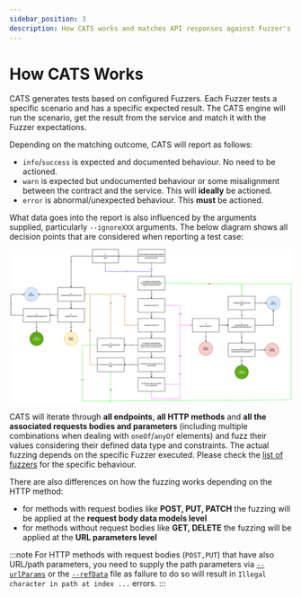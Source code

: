 ```yaml
---
sidebar_position: 3
description: How CATS works and matches API responses against Fuzzer's logic
---
```


# How CATS Works

CATS generates tests based on configured Fuzzers. Each Fuzzer tests a specific scenario and has a specific expected result.
The CATS engine will run the scenario, get the result from the service and match it with the Fuzzer expectations.

Depending on the matching outcome, CATS will report as follows:

- `info`/`success` is expected and documented behaviour. No need to be actioned.
- `warn` is expected but undocumented behaviour or some misalignment between the contract and the service. This will **ideally** be actioned.
- `error` is abnormal/unexpected behaviour. This **must** be actioned.

What data goes into the report is also influenced by the arguments supplied, particularly `--ignoreXXX` arguments. 
The below diagram shows all decision points that are considered when reporting a test case:

![run result](img/cats_reporting.png)

CATS will iterate through **all endpoints**, **all HTTP methods** and **all the associated requests bodies and parameters** (including multiple combinations when dealing with `oneOf`/`anyOf` elements) 
and fuzz their values considering their defined data type and constraints.
The actual fuzzing depends on the specific Fuzzer executed. Please check the [list of fuzzers](/docs/fuzzers) for the specific behaviour.

There are also differences on how the fuzzing works depending on the HTTP method:
- for methods with request bodies like **POST, PUT, PATCH** the fuzzing will be applied at the **request body data models level**
- for methods without request bodies like **GET, DELETE** the fuzzing will be applied at the **URL parameters level**

:::note
For HTTP methods with request bodies (`POST,PUT`) that have also URL/path parameters, you need to supply the path parameters via [`--urlParams`](url-params) or the [`--refData`](reference-data-file) file 
as failure to do so will result in `Illegal character in path at index ...` errors.
:::